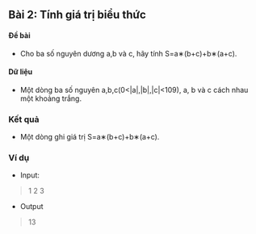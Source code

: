 ## Bài 2: Tính giá trị biểu thức

#### Đề bài

- Cho ba số nguyên dương a,b và c, hãy tính S=a∗(b+c)+b∗(a+c).

#### Dữ liệu

- Một dòng ba số nguyên a,b,c(0<|a|,|b|,|c|<109), a, b và c cách nhau một khoảng trắng.

### Kết quả

- Một dòng ghi giá trị S=a∗(b+c)+b∗(a+c).

### Ví dụ

- Input:
>
>1 2 3
>
- Output
>
>13

